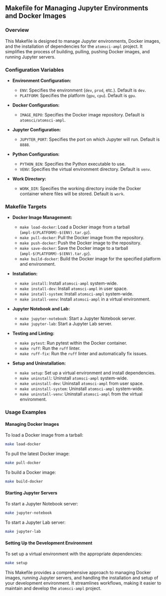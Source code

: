## Makefile for Managing Jupyter Environments and Docker Images

### **Overview**

This Makefile is designed to manage Jupyter environments, Docker images, and the installation of dependencies for the `atomsci-ampl` project. It simplifies the process of building, pulling, pushing Docker images, and running Jupyter servers.

### **Configuration Variables**

- **Environment Configuration:**

  - `ENV`: Specifies the environment (`dev`, `prod`, etc.). Default is `dev`.
  - `PLATFORM`: Specifies the platform (`gpu`, `cpu`). Default is `gpu`.

- **Docker Configuration:**

  - `IMAGE_REPO`: Specifies the Docker image repository. Default is `atomsci/atomsci-ampl`.

- **Jupyter Configuration:**

  - `JUPYTER_PORT`: Specifies the port on which Jupyter will run. Default is `8888`.

- **Python Configuration:**

  - `PYTHON_BIN`: Specifies the Python executable to use.
  - `VENV`: Specifies the virtual environment directory. Default is `venv`.

- **Work Directory:**
  - `WORK_DIR`: Specifies the working directory inside the Docker container where files will be stored. Default is `work`.

### **Makefile Targets**

- **Docker Image Management:**

  - `make load-docker`: Load a Docker image from a tarball (`ampl-$(PLATFORM)-$(ENV).tar.gz`).
  - `make pull-docker`: Pull the Docker image from the repository.
  - `make push-docker`: Push the Docker image to the repository.
  - `make save-docker`: Save the Docker image to a tarball (`ampl-$(PLATFORM)-$(ENV).tar.gz`).
  - `make build-docker`: Build the Docker image for the specified platform and environment.

- **Installation:**

  - `make install`: Install `atomsci-ampl` system-wide.
  - `make install-dev`: Install `atomsci-ampl` in user space.
  - `make install-system`: Install `atomsci-ampl` system-wide.
  - `make install-venv`: Install `atomsci-ampl` in a virtual environment.

- **Jupyter Notebook and Lab:**

  - `make jupyter-notebook`: Start a Jupyter Notebook server.
  - `make jupyter-lab`: Start a Jupyter Lab server.

- **Testing and Linting:**

  - `make pytest`: Run pytest within the Docker container.
  - `make ruff`: Run the `ruff` linter.
  - `make ruff-fix`: Run the `ruff` linter and automatically fix issues.

- **Setup and Uninstallation:**
  - `make setup`: Set up a virtual environment and install dependencies.
  - `make uninstall`: Uninstall `atomsci-ampl` system-wide.
  - `make uninstall-dev`: Uninstall `atomsci-ampl` from user space.
  - `make uninstall-system`: Uninstall `atomsci-ampl` system-wide.
  - `make uninstall-venv`: Uninstall `atomsci-ampl` from the virtual environment.

### **Usage Examples**

#### **Managing Docker Images**

To load a Docker image from a tarball:

```bash
make load-docker
```

To pull the latest Docker image:

```bash
make pull-docker
```

To build a Docker image:

```bash
make build-docker
```

#### **Starting Jupyter Servers**

To start a Jupyter Notebook server:

```bash
make jupyter-notebook
```

To start a Jupyter Lab server:

```bash
make jupyter-lab
```

#### **Setting Up the Development Environment**

To set up a virtual environment with the appropriate dependencies:

```bash
make setup
```

This Makefile provides a comprehensive approach to managing Docker images, running Jupyter servers, and handling the installation and setup of your development environment. It streamlines workflows, making it easier to maintain and develop the `atomsci-ampl` project.
